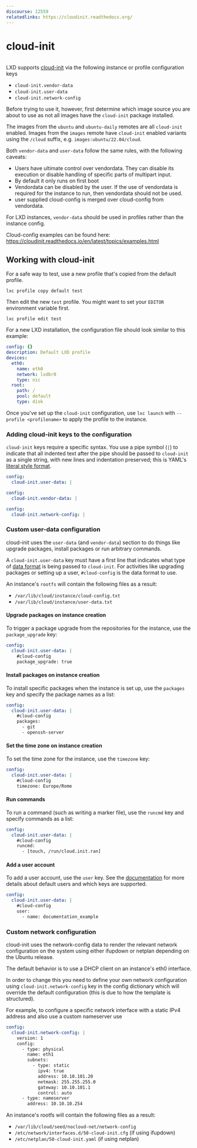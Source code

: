 ```yaml
---
discourse: 12559
relatedlinks: https://cloudinit.readthedocs.org/
---
```


# cloud-init

```{youtube} https://www.youtube.com/watch?v=8OCG15TAldI
```

LXD supports [cloud-init](https://launchpad.net/cloud-init) via the following instance or profile
configuration keys

* `cloud-init.vendor-data`
* `cloud-init.user-data`
* `cloud-init.network-config`

Before trying to use it, however, first determine which image source you are
about to use as not all images have the `cloud-init` package installed.

The images from the `ubuntu` and `ubuntu-daily` remotes are all `cloud-init` enabled.
Images from the `images` remote have `cloud-init` enabled variants using the `/cloud` suffix, e.g. `images:ubuntu/22.04/cloud`.

Both `vendor-data` and `user-data` follow the same rules, with the following caveats:
* Users have ultimate control over vendordata. They can disable its execution or disable handling of specific parts of multipart input.
* By default it only runs on first boot
* Vendordata can be disabled by the user. If the use of vendordata is required for the instance to run, then vendordata should not be used.
* user supplied cloud-config is merged over cloud-config from vendordata.

For LXD instances, `vendor-data` should be used in profiles rather than the instance config.

Cloud-config examples can be found here: https://cloudinit.readthedocs.io/en/latest/topics/examples.html

## Working with cloud-init

For a safe way to test, use a new profile that's copied from the default profile.

    lxc profile copy default test

Then edit the new `test` profile. You might want to set your `EDITOR` environment variable first.

    lxc profile edit test

For a new LXD installation, the configuration file should look similar to this example:

```yaml
config: {}
description: Default LXD profile
devices:
  eth0:
    name: eth0
    network: lxdbr0
    type: nic
  root:
    path: /
    pool: default
    type: disk
```

Once you've set up the `cloud-init` configuration, use `lxc launch` with `--profile <profilename>` to apply the profile to the instance.

### Adding cloud-init keys to the configuration

`cloud-init` keys require a specific syntax. You use a pipe symbol (`|`) to indicate that all indented text after the pipe should be passed to `cloud-init` as a single string, with new lines and indentation preserved; this is YAML's [literal style format](https://yaml.org/spec/1.2.2/#812-literal-style).

```yaml
config:
  cloud-init.user-data: |
```

```yaml
config:
  cloud-init.vendor-data: |
```

```yaml
config:
  cloud-init.network-config: |
```

### Custom user-data configuration

cloud-init uses the `user-data` (and `vendor-data`) section to do things like upgrade packages, install packages or run arbitrary commands.

A `cloud-init.user-data` key must have a first line that indicates what type of [data format](https://cloudinit.readthedocs.io/en/latest/topics/format.html) is being passed to `cloud-init`. For activities like upgrading packages or setting up a user, `#cloud-config` is the data format to use.

An instance's `rootfs` will contain the following files as a result:
* `/var/lib/cloud/instance/cloud-config.txt`
* `/var/lib/cloud/instance/user-data.txt`

#### Upgrade packages on instance creation
To trigger a package upgrade from the repositories for the instance, use the `package_upgrade` key:

```yaml
config:
  cloud-init.user-data: |
    #cloud-config
    package_upgrade: true
```

#### Install packages on instance creation
To install specific packages when the instance is set up, use the `packages` key and specify the package names as a list:

```yaml
config:
  cloud-init.user-data: |
    #cloud-config
    packages:
      - git
      - openssh-server
```

#### Set the time zone on instance creation
To set the time zone for the instance, use the `timezone` key:

```yaml
config:
  cloud-init.user-data: |
    #cloud-config
    timezone: Europe/Rome
```

#### Run commands
To run a command (such as writing a marker file), use the `runcmd` key and specify commands as a list:

```yaml
config:
  cloud-init.user-data: |
    #cloud-config
    runcmd:
      - [touch, /run/cloud.init.ran]
```

#### Add a user account
To add a user account, use the `user` key. See the [documentation](https://cloudinit.readthedocs.io/en/latest/topics/examples.html#including-users-and-groups) for more details about default users and which keys are supported.

```yaml
config:
  cloud-init.user-data: |
    #cloud-config
    user:
      - name: documentation_example
```

### Custom network configuration

cloud-init uses the network-config data to render the relevant network
configuration on the system using either ifupdown or netplan depending
on the Ubuntu release.

The default behavior is to use a DHCP client on an instance's eth0 interface.

In order to change this you need to define your own network configuration
using `cloud-init.network-config` key in the config dictionary which will override
the default configuration (this is due to how the template is structured).

For example, to configure a specific network interface with a static IPv4
address and also use a custom nameserver use

```yaml
config:
  cloud-init.network-config: |
    version: 1
    config:
      - type: physical
        name: eth1
        subnets:
          - type: static
            ipv4: true
            address: 10.10.101.20
            netmask: 255.255.255.0
            gateway: 10.10.101.1
            control: auto
      - type: nameserver
        address: 10.10.10.254
```

An instance's rootfs will contain the following files as a result:

 * `/var/lib/cloud/seed/nocloud-net/network-config`
 * `/etc/network/interfaces.d/50-cloud-init.cfg` (if using ifupdown)
 * `/etc/netplan/50-cloud-init.yaml` (if using netplan)
